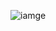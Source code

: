 ![iamge](https://github.com/yl-me/Notes-of-computer-graphics/blob/master/LearnOpenGL/2Lighting/2.4Lighting%20Maps/1Diffuse%20Texture/Diffuse_Texture.png)
